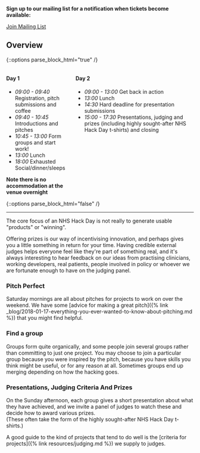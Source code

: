 **Sign up to our mailing list for a notification when tickets become available:**

<a href="https://dashboard.mailerlite.com/forms/124997/63445041948918915/share" target="_blank" class="btn btn-info">Join Mailing List</a>

## Overview

{::options parse_block_html="true" /}
<div class="columns"><div>

#### Day 1
- _09:00 - 09:40_ Registration, pitch submissions and coffee
- _09:40 - 10:45_ Introductions and pitches
- _10:45 - 13:00_ Form groups and start work!
- _13:00_         Lunch
- _18:00_         Exhausted Social/dinner/sleeps

**Note there is no accommodation at the venue overnight**

</div><div>

#### Day 2
- _09:00 - 13:00_ Get back in action
- _13:00_         Lunch
- _14:30_         Hard deadline for presentation submissions
- _15:00 - 17:30_ Presentations, judging and prizes (including highly sought-after NHS Hack Day t-shirts) and closing

</div></div>
{::options parse_block_html="false" /}

----

The core focus of an NHS Hack Day is not really to generate usable "products" or "winning".

Offering prizes is our way of incentivising innovation, and perhaps gives you a little something in return for your time. Having credible external judges helps everyone feel like they're part of something real, and it's always interesting to hear feedback on our ideas from practising clinicians, working developers, real patients, people involved in policy or whoever we are fortunate enough to have on the judging panel.

### Pitch Perfect
Saturday mornings are all about pitches for projects to work on over the weekend. We have some [advice for making a great pitch]({% link _blog/2018-01-17-everything-you-ever-wanted-to-know-about-pitching.md %}) that you might find helpful.

### Find a group
Groups form quite organically, and some people join several groups rather than committing to just one project. You may choose to join a particular group because you were inspired by the pitch, because you have skills you think might be useful, or for any reason at all. Sometimes groups end up merging depending on how the hacking goes.

### Presentations, Judging Criteria And Prizes
On the Sunday afternoon, each group gives a short presentation about what they have achieved, and we invite a panel of judges to watch these and decide how to award various prizes.  
(These often take the form of the highly sought-after NHS Hack Day t-shirts.)

A good guide to the kind of projects that tend to do well is the [criteria for projects]({% link resources/judging.md %}) we supply to judges.
